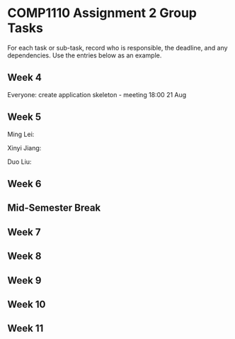# COMP1110 Assignment 2 Group Tasks

For each task or sub-task, record who is responsible, the deadline, and any dependencies.
Use the entries below as an example.

## Week 4

Everyone: create application skeleton - meeting 18:00 21 Aug

## Week 5

Ming Lei: 

Xinyi Jiang: 

Duo Liu:

## Week 6

## Mid-Semester Break

## Week 7

## Week 8

## Week 9

## Week 10

## Week 11
